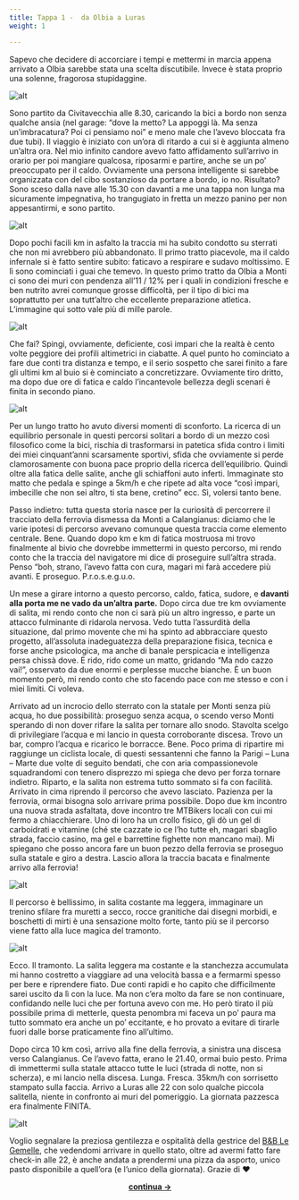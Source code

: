 ```yaml
---
title: Tappa 1 -  da Olbia a Luras
weight: 1

---
```

Sapevo che decidere di accorciare i tempi e mettermi in marcia appena arrivato a Olbia sarebbe stata una scelta discutibile. Invece è stata proprio una solenne, fragorosa stupidaggine.

![alt](img_20190731_0753465423179460427808254.jpg)

Sono partito da Civitavecchia alle 8.30, caricando la bici a bordo non senza qualche ansia (nel garage: &#8220;dove la metto? La appoggi là. Ma senza un&#8217;imbracatura? Poi ci pensiamo noi&#8221; e meno male che l&#8217;avevo bloccata fra due tubi). Il viaggio è iniziato con un&#8217;ora di ritardo a cui si è aggiunta almeno un&#8217;altra ora. Nel mio infinito candore avevo fatto affidamento sull&#8217;arrivo in orario per poi mangiare qualcosa, riposarmi e partire, anche se un po&#8217; preoccupato per il caldo. Ovviamente una persona intelligente si sarebbe organizzata con del cibo sostanzioso da portare a bordo, io no. Risultato? Sono sceso dalla nave alle 15.30 con davanti a me una tappa non lunga ma sicuramente impegnativa, ho trangugiato in fretta un mezzo panino per non appesantirmi, e sono partito.

![alt](img_20190731_1629018379431141795848248.jpg)


Dopo pochi facili km in asfalto la traccia mi ha subito condotto su sterrati che non mi avrebbero più abbandonato. Il primo tratto piacevole, ma il caldo infernale si è fatto sentire subito: faticavo a respirare e sudavo moltissimo. E lì sono cominciati i guai che temevo. In questo primo tratto da Olbia a Monti ci sono dei muri con pendenza all&#8217;11 / 12% per i quali in condizioni fresche e ben nutrito avrei comunque grosse difficoltà, per il tipo di bici ma soprattutto per una tutt&#8217;altro che eccellente preparazione atletica. L&#8217;immagine qui sotto vale più di mille parole.

![alt](img_20190801_0949002142269727463437527.jpg)


Che fai? Spingi, ovviamente, deficiente, così impari che la realtà è cento volte peggiore dei profili altimetrici in ciabatte. A quel punto ho cominciato a fare due conti tra distanza e tempo, e il serio sospetto che sarei finito a fare gli ultimi km al buio si è cominciato a concretizzare. Ovviamente tiro dritto, ma dopo due ore di fatica e caldo l&#8217;incantevole bellezza degli scenari è finita in secondo piano.

![alt](img_20190731_1736359091370485380615959.jpg)

Per un lungo tratto ho avuto diversi momenti di sconforto. La ricerca di un equilibrio personale in questi percorsi solitari a bordo di un mezzo così filosofico come la bici, rischia di trasformarsi in patetica sfida contro i limiti dei miei cinquant&#8217;anni scarsamente sportivi, sfida che ovviamente si perde clamorosamente con buona pace proprio della ricerca dell&#8217;equilibrio. Quindi oltre alla fatica delle salite, anche gli schiaffoni auto inferti. Immaginate sto matto che pedala e spinge a 5km/h e che ripete ad alta voce &#8220;così impari, imbecille che non sei altro, ti sta bene, cretino&#8221; ecc. Sì, volersi tanto bene.

Passo indietro: tutta questa storia nasce per la curiosità di percorrere il tracciato della ferrovia dismessa da Monti a Calangianus: diciamo che le varie ipotesi di percorso avevano comunque questa traccia come elemento centrale. Bene. Quando dopo km e km di fatica mostruosa mi trovo finalmente al bivio che dovrebbe immettermi in questo percorso, mi rendo conto che la traccia del navigatore mi dice di proseguire sull&#8217;altra strada. Penso &#8220;boh, strano, l&#8217;avevo fatta con cura, magari mi farà accedere più avanti. E proseguo. P.r.o.s.e.g.u.o.

Un mese a girare intorno a questo percorso, caldo, fatica, sudore, e **davanti alla porta me ne vado da un&#8217;altra parte.** Dopo circa due tre km ovviamente di salita, mi rendo conto che non ci sarà più un altro ingresso, e parte un attacco fulminante di ridarola nervosa. Vedo tutta l&#8217;assurdità della situazione, dal primo movente che mi ha spinto ad abbracciare questo progetto, all&#8217;assoluta inadeguatezza della preparazione fisica, tecnica e forse anche psicologica, ma anche di banale perspicacia e intelligenza persa chissà dove. E rido, rido come un matto, gridando &#8220;Ma ndo cazzo vai!&#8221;, osservato da due enormi e perplesse mucche bianche. È un buon momento però, mi rendo conto che sto facendo pace con me stesso e con i miei limiti. Ci voleva.

Arrivato ad un incrocio dello sterrato con la statale per Monti senza più acqua, ho due possibilità: proseguo senza acqua, o scendo verso Monti sperando di non dover rifare la salita per tornare allo snodo. Stavolta scelgo di privilegiare l&#8217;acqua e mi lancio in questa corroborante discesa. Trovo un bar, compro l&#8217;acqua e ricarico le borracce. Bene. Poco prima di ripartire mi raggiunge un ciclista locale, di questi sessantenni che fanno la Parigi &#8211; Luna &#8211; Marte due volte di seguito bendati, che con aria compassionevole squadrandomi con tenero disprezzo mi spiega che devo per forza tornare indietro. Riparto, e la salita non estrema tutto sommato si fa con facilità. Arrivato in cima riprendo il percorso che avevo lasciato. Pazienza per la ferrovia, ormai bisogna solo arrivare prima possibile. Dopo due km incontro una nuova strada asfaltata, dove incontro tre MTBikers locali con cui mi fermo a chiacchierare. Uno di loro ha un crollo fisico, gli dò un gel di carboidrati e vitamine (ché ste cazzate io ce l&#8217;ho tutte eh, magari sbaglio strada, faccio casino, ma gel e barrettine fighette non mancano mai). Mi spiegano che posso ancora fare un buon pezzo della ferrovia se proseguo sulla statale e giro a destra. Lascio allora la traccia bacata e finalmente arrivo alla ferrovia!

![alt](img_20190731_2018397706262564799518935.jpg)


Il percorso è bellissimo, in salita costante ma leggera, immaginare un trenino sfilare fra muretti a secco, rocce granitiche dai disegni morbidi, e boschetti di mirti è una sensazione molto forte, tanto più se il percorso viene fatto alla luce magica del tramonto.

![alt](img_20190731_20293672664442204346707.jpg)


Ecco. Il tramonto. La salita leggera ma costante e la stanchezza accumulata mi hanno costretto a viaggiare ad una velocità bassa e a fermarmi spesso per bere e riprendere fiato. Due conti rapidi e ho capito che difficilmente sarei uscito da lì con la luce. Ma non c&#8217;era molto da fare se non continuare, confidando nelle luci che per fortuna avevo con me. Ho però tirato il più possibile prima di metterle, questa penombra mi faceva un po&#8217; paura ma tutto sommato era anche un po&#8217; eccitante, e ho provato a evitare di tirarle fuori dalle borse praticamente fino all&#8217;ultimo.

Dopo circa 10 km così, arrivo alla fine della ferrovia, a sinistra una discesa verso Calangianus. Ce l&#8217;avevo fatta, erano le 21.40, ormai buio pesto. Prima di immettermi sulla statale attacco tutte le luci (strada di notte, non si scherza), e mi lancio nella discesa. Lunga. Fresca. 35km/h con sorrisetto stampato sulla faccia. Arrivo a Luras alle 22 con solo qualche piccola salitella, niente in confronto ai muri del pomeriggio. La giornata pazzesca era finalmente FINITA.

![alt](img_20190731_2146456792944571882932462.jpg)


Voglio segnalare la preziosa gentilezza e ospitalità della gestrice del <a href="http://legemelleluras.it" target="_blank" rel="noopener noreferrer">B&B Le Gemelle</a>, che vedendomi arrivare in quello stato, oltre ad avermi fatto fare check-in alle 22, è anche andata a prendermi una pizza da asporto, unico pasto disponibile a quell&#8217;ora (e l&#8217;unico della giornata). Grazie di ❤️

<p style="text-align: center;">
  <a href="https://ciclogravelista.com/2019/08/02/olbia-alghero-tappa-2-da-luras-a-nulvi-dove-il-vento-in-faccia-non-e-bastato/"><strong>continua →</strong></a>
</p>
